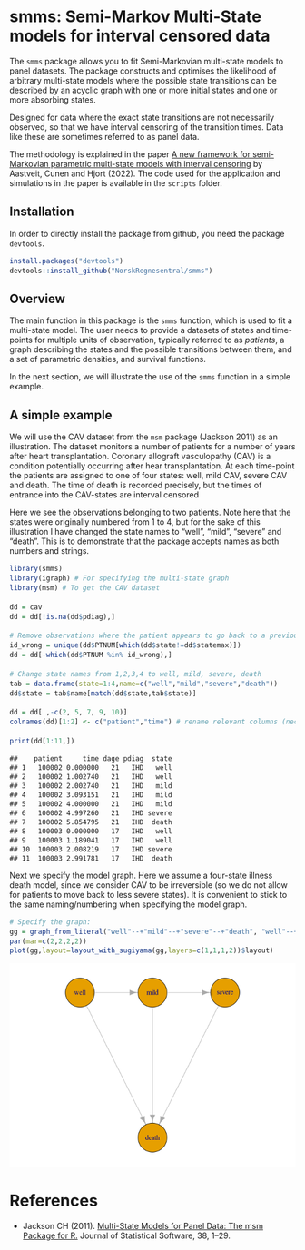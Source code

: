 <!-- README.md is generated from README.Rmd. Please edit that file -->

# smms: Semi-Markov Multi-State models for interval censored data

The `smms` package allows you to fit Semi-Markovian multi-state models
to panel datasets. The package constructs and optimises the likelihood
of arbitrary multi-state models where the possible state transitions can
be described by an acyclic graph with one or more initial states and one
or more absorbing states.

Designed for data where the exact state transitions are not necessarily
observed, so that we have interval censoring of the transition times.
Data like these are sometimes referred to as panel data.

The methodology is explained in the paper [A new framework for
semi-Markovian parametric multi-state models with interval
censoring](https://www.mn.uio.no/math/english/research/projects/focustat/publications_2/multistate_final_july2022.pdf)
by Aastveit, Cunen and Hjort (2022). The code used for the application
and simulations in the paper is available in the `scripts` folder.

## Installation

In order to directly install the package from github, you need the
package `devtools`.

``` r
install.packages("devtools")
devtools::install_github("NorskRegnesentral/smms")
```

<!--
# Whats new

### Version xx


See NEWS.md for changes for complete version history.
-->

## Overview

The main function in this package is the `smms` function, which is used
to fit a multi-state model. The user needs to provide a datasets of
states and time-points for multiple units of observation, typically
referred to as *patients*, a graph describing the states and the
possible transitions between them, and a set of parametric densities,
and survival functions.

In the next section, we will illustrate the use of the `smms` function
in a simple example.

## A simple example

We will use the CAV dataset from the `msm` package (Jackson 2011) as an
illustration. The dataset monitors a number of patients for a number of
years after heart transplantation. Coronary allograft vasculopathy (CAV)
is a condition potentially occurring after hear transplantation. At each
time-point the patients are assigned to one of four states: well, mild
CAV, severe CAV and death. The time of death is recorded precisely, but
the times of entrance into the CAV-states are interval censored

Here we see the observations belonging to two patients. Note here that
the states were originally numbered from 1 to 4, but for the sake of
this illustration I have changed the state names to “well”, “mild”,
“severe” and “death”. This is to demonstrate that the package accepts
names as both numbers and strings.

``` r
library(smms)
library(igraph) # For specifying the multi-state graph 
library(msm) # To get the CAV dataset

dd = cav
dd = dd[!is.na(dd$pdiag),]

# Remove observations where the patient appears to go back to a previous state (assumed to be impossible):
id_wrong = unique(dd$PTNUM[which(dd$state!=dd$statemax)])  
dd = dd[-which(dd$PTNUM %in% id_wrong),]

# Change state names from 1,2,3,4 to well, mild, severe, death
tab = data.frame(state=1:4,name=c("well","mild","severe","death"))
dd$state = tab$name[match(dd$state,tab$state)]

dd = dd[ ,-c(2, 5, 7, 9, 10)]
colnames(dd)[1:2] <- c("patient","time") # rename relevant columns (necessary in current version)

print(dd[1:11,])
```

    ##    patient     time dage pdiag  state
    ## 1   100002 0.000000   21   IHD   well
    ## 2   100002 1.002740   21   IHD   well
    ## 3   100002 2.002740   21   IHD   mild
    ## 4   100002 3.093151   21   IHD   mild
    ## 5   100002 4.000000   21   IHD   mild
    ## 6   100002 4.997260   21   IHD severe
    ## 7   100002 5.854795   21   IHD  death
    ## 8   100003 0.000000   17   IHD   well
    ## 9   100003 1.189041   17   IHD   well
    ## 10  100003 2.008219   17   IHD severe
    ## 11  100003 2.991781   17   IHD  death

Next we specify the model graph. Here we assume a four-state illness
death model, since we consider CAV to be irreversible (so we do not
allow for patients to move back to less severe states). It is convenient
to stick to the same naming/numbering when specifying the model graph.

``` r
# Specify the graph:
gg = graph_from_literal("well"--+"mild"--+"severe"--+"death", "well"--+"death", "mild"--+"death")
par(mar=c(2,2,2,2))
plot(gg,layout=layout_with_sugiyama(gg,layers=c(1,1,1,2))$layout)
```

![](README_files/figure-markdown_github/unnamed-chunk-3-1.png)

# References

-   Jackson CH (2011). [Multi-State Models for Panel Data: The msm
    Package for R.](https://www.jstatsoft.org/v38/i08/) Journal of
    Statistical Software, 38, 1–29.
